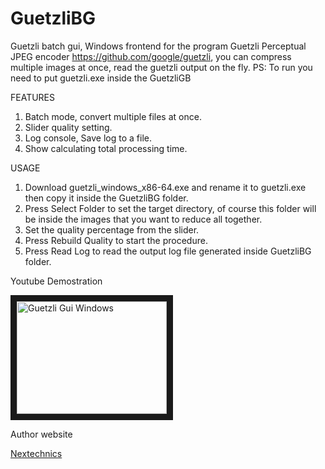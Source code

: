 # GuetzliBG
Guetzli batch gui, Windows frontend for the program  Guetzli Perceptual JPEG encoder https://github.com/google/guetzli, you can compress multiple images at once, read the guetzli output on the fly. 
PS: To run you need to put guetzli.exe inside the GuetzliGB 

FEATURES

1. Batch mode, convert multiple files at once.
2. Slider quality setting.
3. Log console, Save log to a file.
4. Show calculating total processing time. 

USAGE

1. Download guetzli_windows_x86-64.exe and rename it to guetzli.exe then copy it inside the GuetzliBG folder.
2. Press Select Folder to set the target directory, of course this folder will be inside the images that you want to reduce all together.
3. Set the quality percentage from the slider.
4. Press Rebuild Quality to start the procedure.
5. Press Read Log to read the output log file generated inside GuetzliBG folder.

Youtube Demostration

<a href="http://www.youtube.com/watch?feature=player_embedded&v=i2utOynCmBQ
" target="_blank"><img src="http://img.youtube.com/vi/i2utOynCmBQ/0.jpg" 
alt="Guetzli Gui Windows" width="240" height="180" border="10" /></a>


Author website

<a href="http://www.nextechnics.com" target="_blank">Nextechnics</a>
